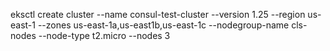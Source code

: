 eksctl create cluster --name consul-test-cluster --version 1.25 --region us-east-1 --zones us-east-1a,us-east1b,us-east-1c --nodegroup-name cls-nodes --node-type t2.micro --nodes 3
